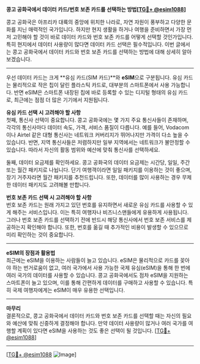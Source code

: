 **콩고 공화국에서 데이터 카드/번호 보존 카드를 선택하는 방법[[TG💪+ @esim1088](https://t.me/s/esim1088)]**

콩고 공화국은 아프리카 대륙의 중앙에 위치한 나라로, 자연 자원이 풍부하고 다양한 문화를 지닌 매력적인 국가입니다. 하지만 현지 생활을 하거나 여행을 준비하면서 가장 먼저 고민해야 할 것이 바로 데이터 카드와 번호 보존 카드를 어떻게 선택할 것인가입니다. 특히 현지에서 데이터 사용량이 많다면 데이터 카드 선택은 필수적입니다. 이번 글에서는 콩고 공화국에서 데이터 카드와 번호 보존 카드를 선택하는 방법에 대해 상세히 알아보겠습니다.

---

우선 데이터 카드는 크게 **유심 카드(SIM 카드)**와 **eSIM**으로 구분됩니다. 유심 카드는 물리적으로 작은 칩이 달린 플라스틱 카드로, 대부분의 스마트폰에서 사용 가능합니다. 반면 eSIM은 스마트폰 내장된 칩에 바로 등록할 수 있는 디지털 형태의 유심 카드로, 최근에는 점점 더 많은 기기에서 지원됩니다. 

**유심 카드 선택 시 고려해야 할 사항**  
첫째, 통신사 선택이 중요합니다. 콩고 공화국에는 몇 가지 주요 통신사들이 존재하며, 각각의 통신사마다 데이터 속도, 가격, 서비스 품질이 다릅니다. 예를 들어, Vodacom이나 Airtel 같은 대형 통신사는 네트워크 커버리지가 뛰어나지만 가격이 다소 높을 수 있습니다. 반면, 지역 통신사들은 저렴하지만 일부 지역에서는 네트워크가 불안정할 수 있습니다. 따라서 자신의 활동 범위와 예산에 맞춰 통신사를 선택하세요.

둘째, 데이터 요금제를 확인하세요. 콩고 공화국의 데이터 요금제는 시간당, 일일, 주간 또는 월간 패키지로 나뉩니다. 단기 여행객이라면 일일 패키지를 이용하는 것이 좋으며, 장기 거주자라면 월간 패키지를 추천드립니다. 또한, 데이터를 많이 사용하는 경우 무제한 데이터 패키지도 고려해볼 만합니다.

**번호 보존 카드 선택 시 고려해야 할 사항**  
번호 보존 카드는 원래 가지고 있던 번호를 유지하면서 새로운 유심 카드를 사용할 수 있게 해주는 서비스입니다. 이는 특히 여행자나 비즈니스맨들에게 유용하게 사용됩니다. 그러나 번호 보존 카드를 선택하기 전에 반드시 해당 통신사에서 번호 보존 서비스를 제공하는지 확인해야 합니다. 또한, 번호를 옮길 때 추가적인 비용이 발생할 수 있으므로 미리 확인하는 것이 중요합니다.

---

**eSIM의 장점과 활용법**  
최근에는 eSIM을 이용하는 사람들이 늘고 있습니다. eSIM은 물리적으로 카드를 꽂아야 하는 번거로움이 없고, 여러 국가에서 사용 가능한 국제 유심(eSIM)을 통해 한 번에 여러 국가의 데이터를 사용할 수 있습니다. 콩고 공화국에서도 점차 eSIM을 지원하는 스마트폰이 늘고 있으며, 이를 통해 간편하게 데이터를 구매하고 사용할 수 있습니다. 특히 국제 여행자에게는 eSIM이 매우 유용한 선택입니다.

---

**마무리**  
결론적으로, 콩고 공화국에서 데이터 카드와 번호 보존 카드를 선택할 때는 자신의 필요와 예산에 맞춰 신중하게 결정해야 합니다. 만약 데이터 사용량이 많거나 여러 국가를 여행할 계획이 있다면 eSIM을 사용하는 것도 좋은 선택이 될 것입니다. [[TG💪+ @esim1088](https://t.me/s/esim1088)]

---

[[TG💪+ @esim1088](https://t.me/s/esim1088) ![Image](https://i.postimg.cc/Y0z9fWf4/image.png)]